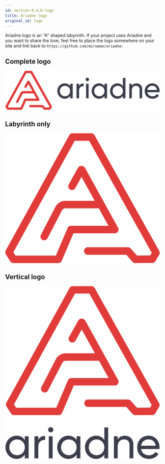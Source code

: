 ```yaml
---
id: version-0.4.0-logo
title: Ariadne logo
original_id: logo
---
```



Ariadne logo is an "A" shaped labyrinth. If your project uses Ariadne and you want to share the love, feel free to place the logo somewhere on your site and link back to `https://github.com/mirumee/ariadne`:


## Complete logo

![Complete logo](assets/logo.png)


## Labyrinth only

![Icon](assets/icon.png)


## Vertical logo

![Vertical logo](assets/logo-vertical.png)
